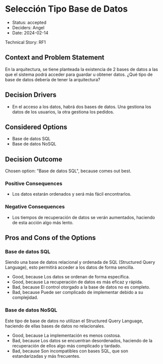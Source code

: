 # Selección Tipo Base de Datos

* Status: accepted
* Deciders: Angel
* Date: 2024-02-14

Technical Story: RF1

## Context and Problem Statement

En la arquitectura, se tiene planteada la existencia de 2 bases de datos a las que el sistema podrá acceder para guardar u obtener datos. ¿Qué tipo de base de datos debería de tener la arquitectura?

## Decision Drivers

* En el acceso a los datos, habrá dos bases de datos. Una gestiona los datos de los usuarios, la otra gestiona los pedidos.

## Considered Options

* Base de datos SQL
* Base de datos NoSQL

## Decision Outcome

Chosen option: "Base de datos SQL", because comes out best.

### Positive Consequences

* Los datos estarán ordenados y será más fácil encontrarlos.

### Negative Consequences

* Los tiempos de recuperación de datos se verán aumentados, haciendo de esta acción algo más lento.

## Pros and Cons of the Options

### Base de datos SQL

Siendo una base de datos relacional y ordenada de SQL (Structured Query Language), esto permitirá acceder a los datos de forma sencilla.

* Good, because Los datos se ordenan de forma específica.
* Good, because La recuperación de datos es más eficaz y rápida.
* Bad, because El control otorgado a la base de datos no es completo.
* Bad, because Puede ser complicado de implementar debido a su complejidad.

### Base de datos NoSQL

Este tipo de base de datos no utilizan el Structured Query Language, haciendo de ellas bases de datos no relacionales.

* Good, because La implementación es menos costosa.
* Bad, because Los datos se encuentran desordenados, haciendo de la recuperación de ellos algo más complicado y tardado.
* Bad, because Son incompatibles con bases SQL, que son estandarizadas y más frecuentes.
